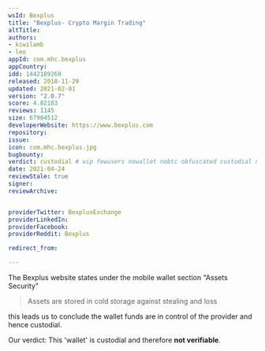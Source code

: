 ```yaml
---
wsId: Bexplus
title: "Bexplus- Crypto Margin Trading"
altTitle: 
authors:
- kiwilamb
- leo
appId: com.mhc.bexplus
appCountry: 
idd: 1442189260
released: 2018-11-29
updated: 2021-02-01
version: "2.0.7"
score: 4.82183
reviews: 1145
size: 67904512
developerWebsite: https://www.bexplus.com
repository: 
issue: 
icon: com.mhc.bexplus.jpg
bugbounty: 
verdict: custodial # wip fewusers nowallet nobtc obfuscated custodial nosource nonverifiable reproducible bounty defunct
date: 2021-04-24
reviewStale: true
signer: 
reviewArchive:


providerTwitter: BexplusExchange
providerLinkedIn: 
providerFacebook: 
providerReddit: Bexplus

redirect_from:

---
```


The Bexplus website states under the mobile wallet section "Assets Security"

> Assets are stored in cold storage against stealing and loss

this leads us to conclude the wallet funds are in control of the provider and
hence custodial.

Our verdict: This 'wallet' is custodial and therefore **not verifiable**.
